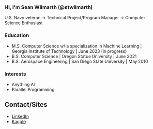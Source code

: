 ### Hi, I'm Sean Wilmarth (@stwilmarth)

U.S. Navy veteran -> Technical Project/Program Manager -> Computer Science Enthusiast

### Education
- M.S. Computer Science w/ a specialization in Machine Learning | Georgia Institute of Technology | June 2023 (in progress)
- B.S. Computer Science | Oregon Statue University | June 2021
- B.S. Aerospace Engineering | San Diego State University | May 2010 

### Interests
- Anything AI
- Parallel Programming

## Contact/Sites
- [LinkedIn](https://www.linkedin.com/in/seanwilmarth/)
- [Kaggle](https://www.kaggle.com/seanwilmarth)

<!---
stwilmarth/stwilmarth is a ✨ special ✨ repository because its `README.md` (this file) appears on your GitHub profile.
You can click the Preview link to take a look at your changes.
--->
